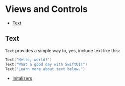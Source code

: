 # Views and Controls

- [Text](#text)

## Text

`Text` provides a simple way to, yes, include text like this:

```swift
Text("Hello, world!")
Text("What a good day with SwiftUI!")
Text("Learn more about text below.")
```

- [Initalizers](text/inits/)
